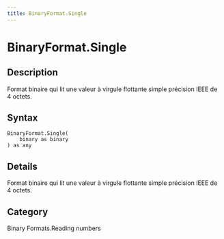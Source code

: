 ```yaml
---
title: BinaryFormat.Single
---
```


# BinaryFormat.Single


## Description

Format binaire qui lit une valeur à virgule flottante simple précision IEEE de 4 octets.


## Syntax

```powerquery
BinaryFormat.Single(
    binary as binary
) as any
```


## Details

Format binaire qui lit une valeur à virgule flottante simple précision IEEE de 4 octets.



## Category
Binary Formats.Reading numbers
